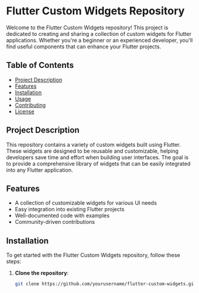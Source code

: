 # Flutter Custom Widgets Repository

Welcome to the Flutter Custom Widgets repository! This project is dedicated to creating and sharing a collection of custom widgets for Flutter applications. Whether you're a beginner or an experienced developer, you'll find useful components that can enhance your Flutter projects.

## Table of Contents

- [Project Description](#project-description)
- [Features](#features)
- [Installation](#installation)
- [Usage](#usage)
- [Contributing](#contributing)
- [License](#license)

## Project Description

This repository contains a variety of custom widgets built using Flutter. These widgets are designed to be reusable and customizable, helping developers save time and effort when building user interfaces. The goal is to provide a comprehensive library of widgets that can be easily integrated into any Flutter application.

## Features

- A collection of customizable widgets for various UI needs
- Easy integration into existing Flutter projects
- Well-documented code with examples
- Community-driven contributions

## Installation

To get started with the Flutter Custom Widgets repository, follow these steps:

1. **Clone the repository**:
   ```bash
   git clone https://github.com/yourusername/flutter-custom-widgets.git
